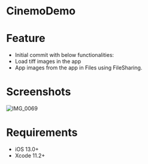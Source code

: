 # CinemoDemo

# Feature
- Initial commit with below functionalities:
- Load tiff images in the app
- App images from the app in Files using FileSharing.

# Screenshots
![IMG_0069](https://user-images.githubusercontent.com/56722459/76633993-a3121a00-656b-11ea-8a71-0cfdadbf084a.PNG)

# Requirements
- iOS 13.0+
- Xcode 11.2+
